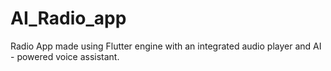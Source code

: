 # AI_Radio_app
Radio App made using Flutter engine with an integrated audio player and AI - powered voice assistant. 
